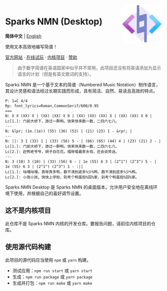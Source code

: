 <img src="./public/static/logo/logo.png" align="right" width="128" height="128"/>

# Sparks NMN (Desktop)

**简体中文** | [English](./README-en.md)

使用文本高效地编写简谱！

[官方网站](https://nmn.sparks-lab.art/) · [在线试玩](https://nmn.sparks-lab.art/playground/) · [内核项目](https://github.com/yezhiyi9670/sparks-nmn-dev) · [赞助](https://nmn.sparks-lab.art/donate/)

> 由于数字简谱在英语国家中似乎并不常用，此项目还没有将英语添加为显示语言的计划（但是有英文歌词的支持）。

Sparks NMN 是一个基于文本的简谱（Numbered Music Notation）制作语言，其设计灵感和语法经过长期实践而形成，具有简洁、自然、易读且高效的特点。

```plain
P: 1=C 4/4
Rp: font_lyrics=Roman,CommonSerif/600/0.95
===
N: X X (XX) X | (XX) (XX) X 0 | (XX) (XX) (XX) X | (XX) (XX) X 0 |
Lc[1.]: 门前大桥下，游过一群鸭。快来快来数一数，二四六七八。
---
N: &lpr; (1e.(1e)) (55) (36) (53) | (21) (23) 1 - &rpr; |
---
N: ||: 3 1 (33) 1 | (33) (56) 5 - | (66) (65) (44) 4 | (23) (21) 2 - |
Lc[1.]: 门前大桥下，游过一群鸭。快来快来数一数，二四六七八。
Lc[2.]: 赶鸭老爷爷，胡子白花花。唱呀唱着家乡戏，还会说笑话。
---
N: 3 (10) 3 (10) | (33) (56) 6 - | 1e (55) 6 3 | (2^1^) (2^3^) 5 - | 1e (55) 6 3 | (2^1^) (2^3^) 1 - :||
Lc[1.]: 咕嘎咕嘎，真呀真多鸭，数不清到底多%少%鸭，数不清到底多%少%鸭。
Lc[2.]: 小孩小孩，快快上学校，别考个鸭蛋抱%回%家，别考个鸭蛋抱%回%家。
```

Sparks NMN Desktop 是 Sparks NMN 的桌面版本，允许用户安全地在离线环境下使用，并根据自己的喜好调节设置。

## 这不是内核项目

此仓库不是 Sparks NMN 内核的开发仓库。要报告问题，请前往内核项目的仓库。

## 使用源代码构建

此项目的源代码应当使用 `npm` 或 `yarn` 构建。

- 测试应用：`npm run start` 或 `yarn start`
- 生成：`npm run package` 或 `yarn package`
- 生成并打包：`npm run make` 或 `yarn make`
